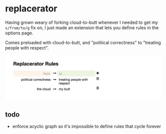 replacerator
=====

Having grown weary of forking cloud-to-butt whenever I needed to get my `s/from/to/g` fix on, I just made an extension that lets you define rules in the options page.

Comes preloaded with cloud-to-butt, and "political correctness" to "treating people with respect".

![screenshot of options page](screenshot_options.png?raw=true)

todo
-----
- enforce acyclic graph so it's impossible to define rules that cycle forever
